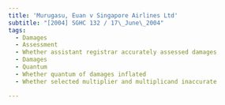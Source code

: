 ```yaml
---
title: 'Murugasu, Euan v Singapore Airlines Ltd'
subtitle: "[2004] SGHC 132 / 17\_June\_2004"
tags:
  - Damages
  - Assessment
  - Whether assistant registrar accurately assessed damages
  - Damages
  - Quantum
  - Whether quantum of damages inflated
  - Whether selected multiplier and multiplicand inaccurate

---
```


